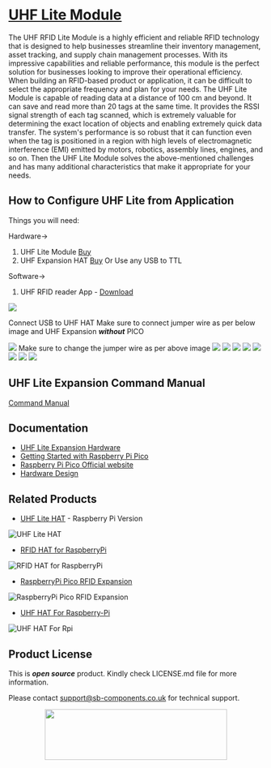 # [UHF Lite Module](https://shop.sb-components.co.uk/collections/latest-collections/products/uhf-lite-module?variant=40621562232915)
The UHF RFID Lite Module is a highly efficient and reliable RFID technology that is designed to help businesses streamline their inventory management, asset tracking, and supply chain management processes. With its impressive capabilities and reliable performance, this module is the perfect solution for businesses looking to improve their operational efficiency.
When building an RFID-based product or application, it can be difficult to select the appropriate frequency and plan for your needs.
The UHF Lite Module is capable of reading data at a distance of 100 cm and beyond. It can save and read more than 20 tags at the same time. It provides the RSSI signal strength of each tag scanned, which is extremely valuable for determining the exact location of objects and enabling extremely quick data transfer.
The system's performance is so robust that it can function even when the tag is positioned in a region with high levels of electromagnetic interference (EMI) emitted by motors, robotics, assembly lines, engines, and so on.
Then the UHF Lite Module solves the above-mentioned challenges and has many additional characteristics that make it appropriate for your needs.

## How to Configure UHF Lite from Application
Things you will need:

Hardware->
1. UHF Lite Module [Buy](https://shop.sb-components.co.uk/collections/latest-collections/products/uhf-lite-module?variant=40621562232915)
2. UHF Expansion HAT [Buy](https://shop.sb-components.co.uk/products/uhf-rfid-for-pico) Or Use any USB to TTL

Software->
1. UHF RFID reader App - [Download](https://github.com/sbcshop/UHF_Lite_Pico_Expansion_Software/blob/main/uhf%20lite.rar)

<img src = "https://github.com/sbcshop/UHF_Lite_Pico_Expansion_Software/blob/main/Images/img.JPG"/>

Connect USB to UHF HAT
Make sure to connect jumper wire as per below image and UHF Expansion ***without*** PICO

<img src = "https://github.com/sbcshop/UHF_Lite_Pico_Expansion_Software/blob/main/Images/UHF%20Lite.jpg"/>
Make sure to change the jumper wire as per above image

<img src = "https://github.com/sbcshop/UHF_Lite_Pico_Expansion_Software/blob/main/Images/img1.png"/>
<img src = "https://github.com/sbcshop/UHF_Lite_Pico_Expansion_Software/blob/main/Images/img2.png"/>
<img src = "https://github.com/sbcshop/UHF_Lite_Pico_Expansion_Software/blob/main/Images/img3.png"/>
<img src = "https://github.com/sbcshop/UHF_Lite_Pico_Expansion_Software/blob/main/Images/img4.png"/>
<img src = "https://github.com/sbcshop/UHF_Lite_Pico_Expansion_Software/blob/main/Images/img5.png"/>
<img src = "https://github.com/sbcshop/UHF_Lite_Pico_Expansion_Software/blob/main/Images/img6.png"/>
<img src = "https://github.com/sbcshop/UHF_Lite_Pico_Expansion_Software/blob/main/Images/img7.png"/>
<img src = "https://github.com/sbcshop/UHF_Lite_Pico_Expansion_Software/blob/main/Images/img8.png"/>

## UHF Lite Expansion Command Manual
[Command Manual](https://github.com/sbcshop/UHF_Lite_Module/blob/main/UHF%20Lite%20Manual.pdf)

## Documentation

* [UHF Lite Expansion Hardware](https://github.com/sbcshop/UHF_Lite_HAT_Hardware)
* [Getting Started with Raspberry Pi Pico](https://projects.raspberrypi.org/en/projects/getting-started-with-the-pico)
* [Raspberry Pi Pico Official website](https://www.raspberrypi.com/documentation/microcontrollers/)
* [Hardware Design](https://github.com/sbcshop/UHF_Lite_Pico_Expansion_Hardware/tree/main/Design%20Data) 

## Related Products

* [UHF Lite HAT](https://shop.sb-components.co.uk/products/uhf-rfid-lite-hat) - Raspberry Pi Version

 ![UHF Lite HAT](https://cdn.shopify.com/s/files/1/1217/2104/products/UHF_LITE_HAT_EUROPE_VERSION_01.png?v=1676359993&width=400)
* [RFID HAT for RaspberryPi](https://shop.sb-components.co.uk/products/rfid-hat-for-raspberry-pi?_pos=3&_sid=59f725ea2&_ss=r)

 ![RFID HAT for RaspberryPi](https://cdn.shopify.com/s/files/1/1217/2104/products/RFIDforPi.jpg?v=1614587676&width=400)

* [RaspberryPi Pico RFID Expansion](https://shop.sb-components.co.uk/products/raspberry-pi-pico-rfid-expansion?_pos=3&_sid=075681430&_ss=r)

 ![RaspberryPi Pico RFID Expansion](https://cdn.shopify.com/s/files/1/1217/2104/products/2_85a5dfb2-96cb-4e0b-ba28-a70af127a4f1.png?v=1613732653&width=400)
 
* [UHF HAT For Raspberry-Pi](https://shop.sb-components.co.uk/products/uhf-hat-for-raspberry-pi?_pos=1&_sid=4a8407538&_ss=r)

 ![UHF HAT For Rpi](https://cdn.shopify.com/s/files/1/1217/2104/products/UHFHATForRaspberryPi.png?v=1648192425&width=400)
 
## Product License

This is ***open source*** product. Kindly check LICENSE.md file for more information.

Please contact support@sb-components.co.uk for technical support.
<p align="center">
  <img width="360" height="100" src="https://cdn.shopify.com/s/files/1/1217/2104/files/Logo_sb_component_3.png?v=1666086771&width=300">
</p>
